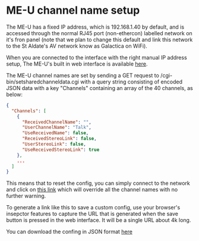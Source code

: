 ME-U channel name setup
=======================

The ME-U has a fixed IP address, which is 192.168.1.40 by default, and is accessed through the normal
RJ45 port (non-ethercon) labelled network on it's fron panel (note that we plan to change this default
and link this network to the St Aldate's AV network know as Galactica on WiFi).

When you are connected to the interface with the right manual IP address setup, The ME-U's built in web
interface is available [here](http://192.168.1.40/).

The ME-U channel names are set by sending a GET request to /cgi-bin/setsharedchanneldata.cgi with
a query string consisting of encoded JSON data with a key "Channels" containing an array of the 40 channels,
as below:

```JSON
{
  "Channels": [
    {
      "ReceivedChannelName": "",
      "UserChannelName": "Talk",
      "UseReceivedName": false,
      "ReceivedStereoLink": false,
      "UserStereoLink": false,
      "UseReceivedStereoLink": true
    },
    ...
  ]
}
```

This means that to reset the config, you can simply connect to the network and click on
[this link](http://192.168.1.40/cgi-bin/setsharedchanneldata.cgi?{%22Channels%22:[{%22UserChannelName%22:%22Ch%201%22,%22UseReceivedName%22:false,%22UserStereoLink%22:false,%22UseReceivedStereoLink%22:true},{%22UserChannelName%22:%22Ch%202%22,%22UseReceivedName%22:false,%22UserStereoLink%22:false,%22UseReceivedStereoLink%22:true},{%22UserChannelName%22:%22Gtr%201%22,%22UseReceivedName%22:false,%22UserStereoLink%22:false,%22UseReceivedStereoLink%22:true},{%22UserChannelName%22:%22Gtr%202%22,%22UseReceivedName%22:false,%22UserStereoLink%22:false,%22UseReceivedStereoLink%22:true},{%22UserChannelName%22:%22Piano%22,%22UseReceivedName%22:false,%22UserStereoLink%22:false,%22UseReceivedStereoLink%22:true},{%22UserChannelName%22:%22Pads%22,%22UseReceivedName%22:false,%22UserStereoLink%22:false,%22UseReceivedStereoLink%22:true},{%22UserChannelName%22:%22Bass%22,%22UseReceivedName%22:false,%22UserStereoLink%22:false,%22UseReceivedStereoLink%22:true},{%22UserChannelName%22:%22Cello%22,%22UseReceivedName%22:false,%22UserStereoLink%22:false,%22UseReceivedStereoLink%22:true},{%22UserChannelName%22:%22Elec%22,%22UseReceivedName%22:false,%22UserStereoLink%22:false,%22UseReceivedStereoLink%22:true},{%22UserChannelName%22:%22Amb%22,%22UseReceivedName%22:false,%22UserStereoLink%22:false,%22UseReceivedStereoLink%22:true},{%22UserChannelName%22:%22Ch%2011%22,%22UseReceivedName%22:false,%22UserStereoLink%22:false,%22UseReceivedStereoLink%22:true},{%22UserChannelName%22:%22Ch%2012%22,%22UseReceivedName%22:false,%22UserStereoLink%22:false,%22UseReceivedStereoLink%22:true},{%22UserChannelName%22:%22Vox%201%22,%22UseReceivedName%22:false,%22UserStereoLink%22:false,%22UseReceivedStereoLink%22:true},{%22UserChannelName%22:%22Vox%202%22,%22UseReceivedName%22:false,%22UserStereoLink%22:false,%22UseReceivedStereoLink%22:true},{%22UserChannelName%22:%22Vox%203%22,%22UseReceivedName%22:false,%22UserStereoLink%22:false,%22UseReceivedStereoLink%22:true},{%22UserChannelName%22:%22Vox%204%22,%22UseReceivedName%22:false,%22UserStereoLink%22:false,%22UseReceivedStereoLink%22:true},{%22UserChannelName%22:%22Kick%22,%22UseReceivedName%22:false,%22UserStereoLink%22:false,%22UseReceivedStereoLink%22:true},{%22UserChannelName%22:%22Snr%20T%22,%22UseReceivedName%22:false,%22UserStereoLink%22:false,%22UseReceivedStereoLink%22:true},{%22UserChannelName%22:%22Snr%20Bt%22,%22UseReceivedName%22:false,%22UserStereoLink%22:false,%22UseReceivedStereoLink%22:true},{%22UserChannelName%22:%22Hi%20Hat%22,%22UseReceivedName%22:false,%22UserStereoLink%22:false,%22UseReceivedStereoLink%22:true},{%22UserChannelName%22:%22R%20Tom%22,%22UseReceivedName%22:false,%22UserStereoLink%22:false,%22UseReceivedStereoLink%22:true},{%22UserChannelName%22:%22Fl%20Tom%22,%22UseReceivedName%22:false,%22UserStereoLink%22:false,%22UseReceivedStereoLink%22:true},{%22UserChannelName%22:%22OH%20L%22,%22UseReceivedName%22:false,%22UserStereoLink%22:false,%22UseReceivedStereoLink%22:true},{%22UserChannelName%22:%22OH%20R%22,%22UseReceivedName%22:false,%22UserStereoLink%22:false,%22UseReceivedStereoLink%22:true},{%22UserChannelName%22:%22Click%22,%22UseReceivedName%22:false,%22UserStereoLink%22:false,%22UseReceivedStereoLink%22:true},{%22UserChannelName%22:%22Amb%22,%22UseReceivedName%22:false,%22UserStereoLink%22:false,%22UseReceivedStereoLink%22:true},{%22UserChannelName%22:%22Ch%2027%22,%22UseReceivedName%22:false,%22UserStereoLink%22:false,%22UseReceivedStereoLink%22:true},{%22UserChannelName%22:%22Ch%2028%22,%22UseReceivedName%22:false,%22UserStereoLink%22:false,%22UseReceivedStereoLink%22:true},{%22UserChannelName%22:%22Ch%2029%22,%22UseReceivedName%22:false,%22UserStereoLink%22:false,%22UseReceivedStereoLink%22:true},{%22UserChannelName%22:%22Ch%2030%22,%22UseReceivedName%22:false,%22UserStereoLink%22:false,%22UseReceivedStereoLink%22:true},{%22UserChannelName%22:%22Ch%2031%22,%22UseReceivedName%22:false,%22UserStereoLink%22:false,%22UseReceivedStereoLink%22:true},{%22UserChannelName%22:%22Ch%2032%22,%22UseReceivedName%22:false,%22UserStereoLink%22:false,%22UseReceivedStereoLink%22:true},{%22UserChannelName%22:%22Lav%201%22,%22UseReceivedName%22:false,%22UserStereoLink%22:false,%22UseReceivedStereoLink%22:true},{%22UserChannelName%22:%22Lav%202%22,%22UseReceivedName%22:false,%22UserStereoLink%22:false,%22UseReceivedStereoLink%22:true},{%22UserChannelName%22:%22Lav%203%22,%22UseReceivedName%22:false,%22UserStereoLink%22:false,%22UseReceivedStereoLink%22:true},{%22UserChannelName%22:%22Red%22,%22UseReceivedName%22:false,%22UserStereoLink%22:false,%22UseReceivedStereoLink%22:true},{%22UserChannelName%22:%22Blue%22,%22UseReceivedName%22:false,%22UserStereoLink%22:false,%22UseReceivedStereoLink%22:true},{%22UserChannelName%22:%22Yellow%22,%22UseReceivedName%22:false,%22UserStereoLink%22:false,%22UseReceivedStereoLink%22:true},{%22UserChannelName%22:%22Ch%2039%22,%22UseReceivedName%22:false,%22UserStereoLink%22:false,%22UseReceivedStereoLink%22:true},{%22UserChannelName%22:%22Ch%2040%22,%22UseReceivedName%22:false,%22UserStereoLink%22:false,%22UseReceivedStereoLink%22:true}]}&_=1512234816377)
which will override all the channel names with no further warning.

To generate a link like this to save a custom config, use your browser's insepctor features to
capture the URL that is generated when the save button is pressed in the web interface. It will
be a single URL about 4k long.

You can download the confing in JSON format [here](http://192.168.1.40/cgi-bin/getsharedchanneldata.cgi)
